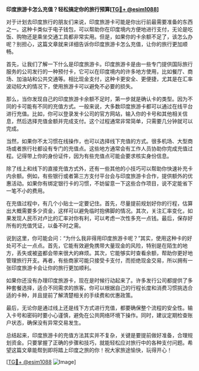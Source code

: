 **印度旅游卡怎么充值？轻松搞定你的旅行预算[[TG💪+ @esim1088](https://t.me/s/esim1088)]**

对于计划去印度旅行的朋友们来说，印度旅游卡可能是你出行前最需要准备的东西之一。这种卡类似于电子钱包，可以帮助你在印度境内方便地进行支付，无论是吃饭、购物还是乘坐交通工具都非常实用。但是，如果你的卡余额不足了，该怎么办呢？别担心，这篇文章就来详细告诉你印度旅游卡怎么充值，让你的旅行更加顺畅。

首先，让我们了解一下什么是印度旅游卡。印度旅游卡是由一些专门提供国际旅行服务的公司发行的一种预付卡，它可以在印度境内的许多地方使用，比如餐厅、商场、加油站和公共交通等。相比现金支付，这种卡更安全、更便捷，尤其是在汇率波动较大的情况下，使用旅游卡可以避免不必要的损失。

那么，当你发现自己的印度旅游卡余额不足时，第一步就是确认卡的类型。因为不同的卡可能有不同的充值方式。一般来说，大多数印度旅游卡都可以通过在线平台进行充值。比如，你可以登录发卡公司的官方网站，输入你的卡号和其他相关信息，然后选择充值金额并完成支付。这个过程通常非常简单，只需要几分钟就可以完成。

当然，如果你不太习惯在线操作，也可以选择线下充值的方式。很多机场、大型商场或者旅行社都设有专门的充值点。这些地方通常会有工作人员协助你完成充值过程。记得带上你的身份证件，因为有些充值点可能会要求核实身份信息。

除了线上和线下的直接充值方式外，还有一些其他的小技巧可以帮助你快速补充卡内余额。例如，有些银行或者第三方支付平台会与印度旅游卡合作，提供额外的优惠活动。如果你有绑定银行卡的习惯，不妨留意一下这些合作项目，说不定能省下一笔不小的费用。

在充值过程中，有几个小贴士一定要记住。首先，尽量提前规划好你的行程，估算出大概需要多少资金，这样可以避免临时抱佛脚的情况。其次，关注汇率变化，如果发现人民币对卢比的汇率对你有利，可以考虑一次性多充一点钱。最后，保存好所有的充值凭证，以备不时之需。

说到这里，你可能会问：“为什么我非得用印度旅游卡呢？”其实，使用这种卡的好处可不止一点点。首先，它能有效避免携带大量现金的风险，特别是在陌生的地方，丢失或被盗都会带来很大的麻烦。其次，它能够实时查看余额，帮助你更好地管理旅行开支。再者，有些商家可能只接受卡支付，而拒绝现金交易，所以拥有一张印度旅游卡会让你的旅行更加顺利。

如果你还没有办理印度旅游卡，现在是时候行动起来了。许多发行公司都提供了多种套餐选择，适合不同需求的旅客。你可以根据自己的行程长度和消费习惯挑选合适的卡种，并且提前了解清楚相关的手续费和优惠政策。

最后，无论你是通过线上还是线下方式进行充值，都要确保整个流程的安全性。输入卡号和密码时要小心谨慎，避免在公共网络环境下操作。同时，建议定期检查账户状态，确保没有异常交易发生。

总结起来，印度旅游卡的充值方法其实并不复杂，关键是要提前做好准备，合理规划资金。只要掌握了正确的步骤和技巧，就能轻松应对旅行中的各种支付问题。希望这篇文章能帮到即将踏上印度之旅的你！祝大家旅途愉快，玩得开心！

[[TG💪+ @esim1088](https://t.me/s/esim1088) ![Image](https://i.postimg.cc/4NQfJmqS/Snipaste-2025-05-13-00-14-12.png)]